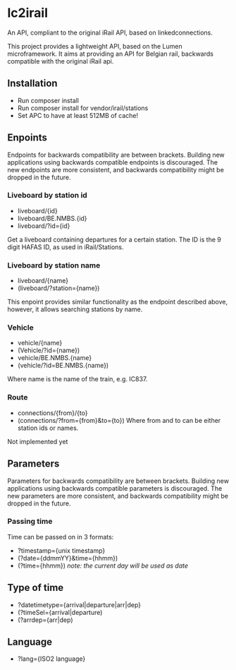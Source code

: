 # lc2irail
An API, compliant to the original iRail API, based on linkedconnections.

This project provides a lightweight API, based on the Lumen microframework. 
It aims at providing an API for Belgian rail, backwards compatible with the original iRail api.

## Installation
* Run composer install
* Run composer install for vendor/irail/stations
* Set APC to have at least 512MB of cache!

## Enpoints

Endpoints for backwards compatibility are between brackets.
Building new applications using backwards compatible endpoints is discouraged.
The new endpoints are more consistent, and backwards compatibility might be dropped in the future.

### Liveboard by station id
- liveboard/{id}
- liveboard/BE.NMBS.{id}
- liveboard/?id={id}

Get a liveboard containing departures for a certain station. The ID is the 9 digit HAFAS ID, as used in iRail/Stations.

### Liveboard by station name
- liveboard/{name} 
- (liveboard/?station={name})

This enpoint provides similar functionality as the endpoint described above, however, 
it allows searching stations by name.

### Vehicle
- vehicle/{name} 
- (Vehicle/?id={name})
- vehicle/BE.NMBS.{name} 
- (vehicle/?id=BE.NMBS.{name})

Where name is the name of the train, e.g. IC837.

### Route
- connections/{from}/{to}
- (connections/?from={from}&to={to})
Where from and to can be either station ids or names.

Not implemented yet


## Parameters

Parameters for backwards compatibility are between brackets.
Building new applications using backwards compatible parameters is discouraged.
The new parameters are more consistent, and backwards compatibility might be dropped in the future.

### Passing time
Time can be passed on in 3 formats:

- ?timestamp={unix timestamp}
- (?date={ddmmYY}&time={hhmm}) 
- (?time={hhmm}) *note: the current day will be used as date*

## Type of time
- ?datetimetype={arrival|departure|arr|dep}
- (?timeSel={arrival|departure)
- (?arrdep={arr|dep)

## Language
- ?lang={ISO2 language}